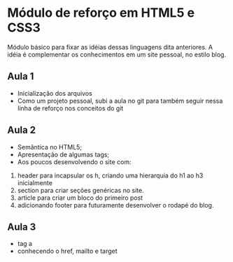 # Módulo de reforço em HTML5 e CSS3

Módulo básico para fixar as idéias dessas linguagens dita anteriores.
A idéia é complementar os conhecimentos em um site pessoal, no estilo blog.

## Aula 1

- Inicialização dos arquivos
- Como um projeto pessoal, subi a aula no git para também seguir nessa linha de reforço nos conceitos do git

## Aula 2

- Semântica no HTML5;
- Apresentação de algumas tags;
- Aos poucos desenvolvendo o site com: 
1. header para incapsular os h, criando uma hierarquia do h1 ao h3 inicialmente
2. section para criar seções genéricas no site.
3. article para criar um bloco do primeiro post
4. adicionando footer para futuramente desenvolver o rodapé do blog.

## Aula 3

- tag a
- conhecendo o href, mailto e target